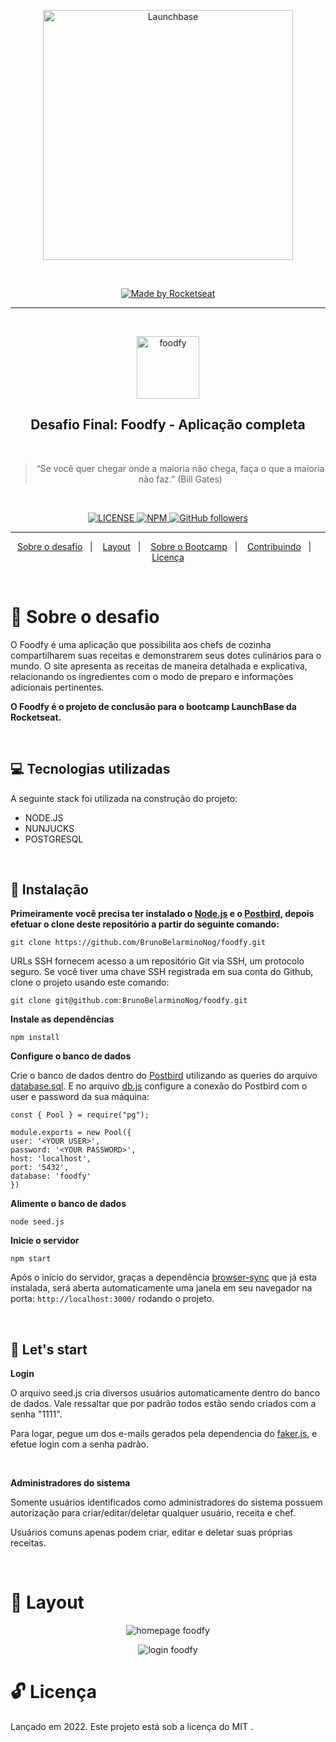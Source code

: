 <p align="center">
  <img alt="Launchbase" src="https://storage.googleapis.com/golden-wind/bootcamp-launchbase/logo.png" width="400px" />
</p>
<br>
<p align="center">

  <a href="https://rocketseat.com.br">
    <img alt="Made by Rocketseat" src="https://img.shields.io/badge/made%20by-Rocketseat-%23F8952D">
  </a>

</p>

<hr>
<br>

<p align="center">
  <img src="./assets/logo.png" alt="foodfy" width="100px" />
</p>
<h2 align="center">
  Desafio Final: Foodfy - Aplicação completa
</h2>
<br>

<blockquote align="center">“Se você quer chegar onde a maioria não chega, faça o que a maioria não faz.” (Bill Gates)</blockquote>
<br>

<p align="center">

  <a href="LICENSE">
    <img alt="LICENSE" src="https://img.shields.io/npm/l/express">
  </a>
  <a href="NPM">
    <img alt="NPM" src="https://img.shields.io/npm/v/npm">
  </a>
  <a href="GitHub followers">
    <img alt="GitHub followers" src="https://img.shields.io/github/followers/BrunoBelarminoNog?style=social">
  </a>
</p>
<hr>

<p align="center">
  <a href="#rocket-sobre-o-desafio">Sobre o desafio</a>&nbsp;&nbsp;&nbsp;|&nbsp;&nbsp;&nbsp;
  <a href="#art-layout">Layout</a>&nbsp;&nbsp;&nbsp;|&nbsp;&nbsp;&nbsp;
  <a href="#books-sobre o Bootcamp">Sobre o Bootcamp</a>&nbsp;&nbsp;&nbsp;|&nbsp;&nbsp;&nbsp;
  <a href="#pushpin-contribuindo">Contribuindo</a>&nbsp;&nbsp;&nbsp;|&nbsp;&nbsp;&nbsp;
  <a href="#unlock-licença">Licença</a>
</p>

<br>

# :rocket: Sobre o desafio

O Foodfy é uma aplicação que possibilita aos chefs de cozinha compartilharem suas receitas e demonstrarem seus dotes culinários para o
mundo. O site apresenta as receitas de maneira detalhada e explicativa, relacionando os ingredientes com o modo de
preparo e informações adicionais pertinentes.

**O Foodfy é o projeto de conclusão para o bootcamp LaunchBase da Rocketseat.**

<br>

## :computer: Tecnologias utilizadas
A seguinte stack foi utilizada na construção do projeto:

- NODE.JS
- NUNJUCKS
- POSTGRESQL

<br>

## :construction_worker: Instalação

**Primeiramente você precisa ter instalado o [Node.js](https://nodejs.org/en/download/) e o [Postbird](https://github.com/Paxa/postbird), depois efetuar o clone deste repositório a partir do seguinte comando:**

```
git clone https://github.com/BrunoBelarminoNog/foodfy.git
```

URLs SSH fornecem acesso a um repositório Git via SSH, um protocolo seguro. Se você tiver uma chave SSH registrada em
sua conta do Github, clone o projeto usando este comando:

```
git clone git@github.com:BrunoBelarminoNog/foodfy.git
```

**Instale as dependências**

```
npm install
```

**Configure o banco de dados**

Crie o banco de dados dentro do [Postbird](https://github.com/Paxa/postbird) utilizando as queries do arquivo [database.sql](https://github.com/BrunoBelarminoNog/FoodFy/blob/master/database.sql). 
E no arquivo [db.js](https://github.com/BrunoBelarminoNog/FoodFy/blob/master/src/config/db.js) configure a conexão do Postbird com o user e password da sua máquina:


```
const { Pool } = require("pg");

module.exports = new Pool({
user: '<YOUR USER>',
password: '<YOUR PASSWORD>',
host: 'localhost',
port: '5432',
database: 'foodfy'
})
```

**Alimente o banco de dados**

```
node seed.js
```

**Inicie o servidor**

```
npm start
```


Após o início do servidor, graças a dependência [browser-sync](https://www.browsersync.io/) que já esta instalada, será aberta automaticamente uma janela em seu navegador na porta: ```http://localhost:3000/``` rodando o projeto.

<br>

## :runner: Let's start

**Login**

O arquivo seed.js cria diversos usuários automaticamente dentro do banco de dados. Vale ressaltar que por padrão todos estão sendo criados com a senha "1111". 

Para logar, pegue um dos e-mails gerados pela dependencia do [faker.js](https://github.com/marak/Faker.js/), e efetue login com a senha padrão.

<br>

**Administradores do sistema**

Somente usuários identificados como administradores do sistema possuem autorização para criar/editar/deletar qualquer usuário, receita e chef. 

Usuários comuns apenas podem criar, editar e deletar suas próprias receitas.

<br>

# :art: Layout

<p align="center">
  <img src="./assets/Foodfy-Google-Chrome-2020-09-13-22-20-39.gif" alt="homepage foodfy" />
</p>
<p align="center">
  <img src="./assets/Foodfy-Google-Chrome-2020-09-13-22-23-33.gif" alt="login foodfy" />
</p>


# :unlock: Licença
Lançado em 2022. Este projeto está sob a licença do MIT .
